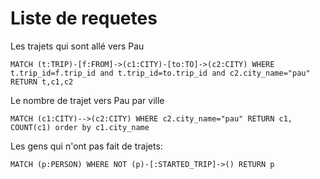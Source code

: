# Liste de requetes


Les trajets qui sont allé vers Pau
```cypher
MATCH (t:TRIP)-[f:FROM]->(c1:CITY)-[to:TO]->(c2:CITY) WHERE t.trip_id=f.trip_id and t.trip_id=to.trip_id and c2.city_name="pau" RETURN t,c1,c2
```

Le nombre de trajet vers Pau par ville
```cypher
MATCH (c1:CITY)-->(c2:CITY) WHERE c2.city_name="pau" RETURN c1, COUNT(c1) order by c1.city_name
```

Les gens qui n'ont pas fait de trajets:
```cypher
MATCH (p:PERSON) WHERE NOT (p)-[:STARTED_TRIP]->() RETURN p
```